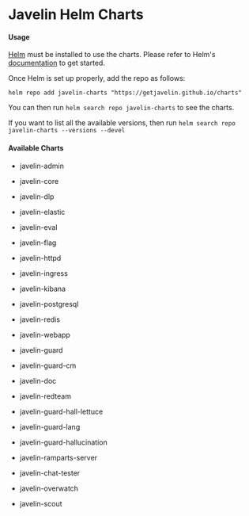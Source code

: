 # Javelin Helm Charts

#### Usage

[Helm](https://helm.sh/) must be installed to use the charts. Please refer to Helm's [documentation](https://helm.sh/docs/) to get started.

Once Helm is set up properly, add the repo as follows:

```code
helm repo add javelin-charts "https://getjavelin.github.io/charts"
```

You can then run `helm search repo javelin-charts` to see the charts.

If you want to list all the available versions, then run `helm search repo javelin-charts --versions --devel`

#### Available Charts

* javelin-admin

* javelin-core

* javelin-dlp

* javelin-elastic

* javelin-eval

* javelin-flag

* javelin-httpd

* javelin-ingress

* javelin-kibana

* javelin-postgresql

* javelin-redis

* javelin-webapp

* javelin-guard

* javelin-guard-cm

* javelin-doc

* javelin-redteam

* javelin-guard-hall-lettuce

* javelin-guard-lang

* javelin-guard-hallucination

* javelin-ramparts-server


* javelin-chat-tester

* javelin-overwatch

* javelin-scout
